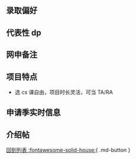 ## 录取偏好

## 代表性 dp

## 网申备注

## 项目特点

- 选 cs 课自由，项目时长灵活，可当 TA/RA

## 申请季实时信息

## 介绍帖

[回到列表 :fontawesome-solid-house:](grade.md){ .md-button }
